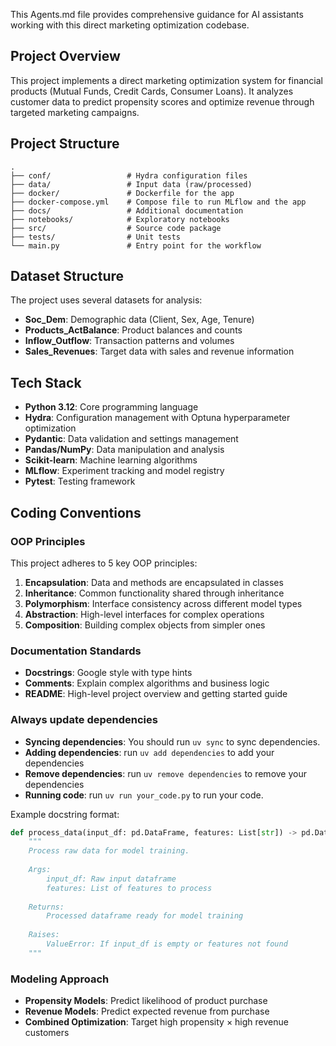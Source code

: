 This Agents.md file provides comprehensive guidance for AI assistants working with this direct marketing optimization codebase.

## Project Overview

This project implements a direct marketing optimization system for financial products (Mutual Funds, Credit Cards, Consumer Loans). It analyzes customer data to predict propensity scores and optimize revenue through targeted marketing campaigns.

## Project Structure

```
.
├── conf/                 # Hydra configuration files
├── data/                 # Input data (raw/processed)
├── docker/               # Dockerfile for the app
├── docker-compose.yml    # Compose file to run MLflow and the app
├── docs/                 # Additional documentation
├── notebooks/            # Exploratory notebooks
├── src/                  # Source code package
├── tests/                # Unit tests
└── main.py               # Entry point for the workflow
```

## Dataset Structure

The project uses several datasets for analysis:

- **Soc_Dem**: Demographic data (Client, Sex, Age, Tenure)
- **Products_ActBalance**: Product balances and counts
- **Inflow_Outflow**: Transaction patterns and volumes
- **Sales_Revenues**: Target data with sales and revenue information

## Tech Stack

- **Python 3.12**: Core programming language
- **Hydra**: Configuration management with Optuna hyperparameter optimization
- **Pydantic**: Data validation and settings management
- **Pandas/NumPy**: Data manipulation and analysis
- **Scikit-learn**: Machine learning algorithms
- **MLflow**: Experiment tracking and model registry
- **Pytest**: Testing framework

## Coding Conventions

### OOP Principles

This project adheres to 5 key OOP principles:
1. **Encapsulation**: Data and methods are encapsulated in classes
2. **Inheritance**: Common functionality shared through inheritance
3. **Polymorphism**: Interface consistency across different model types
4. **Abstraction**: High-level interfaces for complex operations
5. **Composition**: Building complex objects from simpler ones

### Documentation Standards

- **Docstrings**: Google style with type hints
- **Comments**: Explain complex algorithms and business logic
- **README**: High-level project overview and getting started guide

### Always update dependencies
- **Syncing dependencies**: You should run `uv sync` to sync dependencies. 
- **Adding dependencies**: run `uv add dependencies` to add your dependencies
- **Remove dependencies**: run `uv remove dependencies` to remove your dependencies 
- **Running code**: run `uv run your_code.py` to run your code. 

Example docstring format:
```python
def process_data(input_df: pd.DataFrame, features: List[str]) -> pd.DataFrame:
    """
    Process raw data for model training.
    
    Args:
        input_df: Raw input dataframe
        features: List of features to process
        
    Returns:
        Processed dataframe ready for model training
        
    Raises:
        ValueError: If input_df is empty or features not found
    """
```

### Modeling Approach

- **Propensity Models**: Predict likelihood of product purchase
- **Revenue Models**: Predict expected revenue from purchase
- **Combined Optimization**: Target high propensity × high revenue customers
